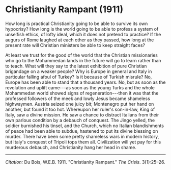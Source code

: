 <!--
title:   Christianity Rampant
author:  Du Bois, W.E.B.
journal: The Crisis
year:    1911
volume:  3
issue:   1
pages:   25-26
-->
# Christianity Rampant (1911)

How long is practical Christianity going to be able to survive its own hypocrisy? How long is the world going to be able to profess a system of unselfish ethics, of lofty ideal, which it does not pretend to practice? If the augurs of Rome laughed at each other as they passed, how long at the present rate will Christian ministers be able to keep straight faces?

At least we trust for the good of the world that the Christian missionaries who go to the Mohammedan lands in the future will go to learn rather than to teach. What will they say to the latest exhibition of pure Christian brigandage on a weaker people? Why is Europe in general and Italy in particular falling afoul of
Turkey? Is it because of Turkish misrule? No, Europe has been able to stand that a thousand years. No, but as soon as the revolution and uplift came---as soon as the young Turks and the whole Mohammedan world showed signs of regeneration---then it was that the professed followers of the meek and lowly Jesus became shameless highwaymen. Austria seized one juicy bit; Montenegro put her hand on another, but found it too hot. Whereupon her ruler's son-in-law, King of Italy, saw a divine mission. He saw a chance to distract Italians from their own parlous condition by a debauch of conquest. The Jingo yelled, the soldier burnished his tinsel, and the Church, which no Italian blandishments of peace had been able to subdue, hastened to put its divine blessing on murder. There have been some pretty shameless wars in modern history, but Italy's conquest of Tripoli tops them all. Civilization will yet pay for this murderous debauch, and Christianity hang her head in shame.

______________
*Citation:* Du Bois, W.E.B. 1911. "Christianity Rampant." *The Crisis*. 3(1):25&ndash;26.